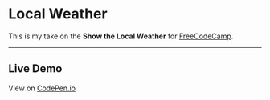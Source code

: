 Local Weather
==============


This is my take on the **Show the Local Weather** for [FreeCodeCamp](http://www.freecodecamp.com).


----------


Live Demo
-------------

View on [CodePen.io](http://codepen.io/RetroSpock/full/evQQVx/)
